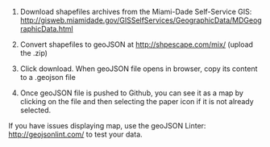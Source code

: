 1. Download shapefiles archives from the Miami-Dade Self-Service GIS: 
http://gisweb.miamidade.gov/GISSelfServices/GeographicData/MDGeographicData.html

2. Convert shapefiles to geoJSON at http://shpescape.com/mix/ (upload the .zip)

3. Click download. When geoJSON file opens in browser, copy its content to a .geojson file

4. Once geoJSON file is pushed to Github, you can see it as a map by clicking on the file and then selecting the paper icon if it is not already selected.

If you have issues displaying map, use the geoJSON Linter: http://geojsonlint.com/ to test your data.

